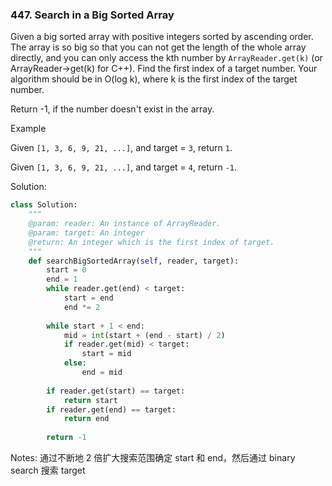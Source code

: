### 447. Search in a Big Sorted Array

Given a big sorted array with positive integers sorted by ascending order. The array is so big so that you can not get the length of the whole array directly, and you can only access the kth number by `ArrayReader.get(k)` (or ArrayReader->get(k) for C++). Find the first index of a target number. Your algorithm should be in O(log k), where k is the first index of the target number.

Return -1, if the number doesn't exist in the array.

Example

Given `[1, 3, 6, 9, 21, ...]`, and target = `3`, return `1`.

Given `[1, 3, 6, 9, 21, ...]`, and target = `4`, return `-1`.

Solution:

```python
class Solution:
    """
    @param: reader: An instance of ArrayReader.
    @param: target: An integer
    @return: An integer which is the first index of target.
    """
    def searchBigSortedArray(self, reader, target):
        start = 0
        end = 1
        while reader.get(end) < target:
            start = end
            end *= 2
            
        while start + 1 < end:
            mid = int(start + (end - start) / 2)
            if reader.get(mid) < target:
                start = mid
            else:
                end = mid
            
        if reader.get(start) == target:
            return start
        if reader.get(end) == target:
            return end
        
        return -1
```



Notes: 通过不断地 2 倍扩大搜索范围确定 start 和 end，然后通过 binary search 搜索 target